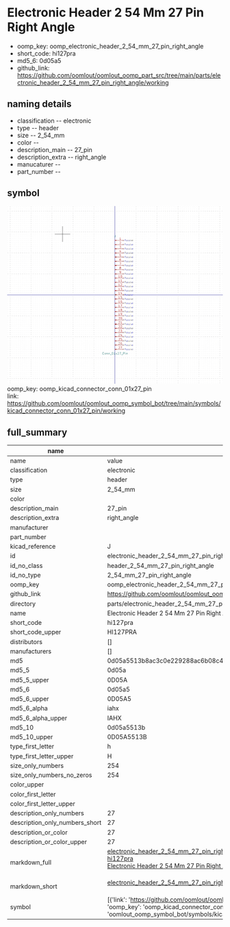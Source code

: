 # Electronic Header 2 54 Mm 27 Pin Right Angle

  
* oomp_key: oomp_electronic_header_2_54_mm_27_pin_right_angle 
* short_code: hi127pra
* md5_6: 0d05a5  
* github_link: https://github.com/oomlout/oomlout_oomp_part_src/tree/main/parts/electronic_header_2_54_mm_27_pin_right_angle/working  
## naming details
* classification -- electronic
* type -- header
* size -- 2_54_mm
* color -- 
* description_main -- 27_pin
* description_extra -- right_angle
* manucaturer -- 
* part_number -- 



## symbol

![](symbol/0/working/working_600.png)  
oomp_key: oomp_kicad_connector_conn_01x27_pin  
link: https://github.com/oomlout/oomlout_oomp_symbol_bot/tree/main/symbols/kicad_connector_conn_01x27_pin/working  


## full_summary
| name | value | 
| --- | --- | 
| name | value | 
| classification | electronic | 
| type | header | 
| size | 2_54_mm | 
| color |  | 
| description_main | 27_pin | 
| description_extra | right_angle | 
| manufacturer |  | 
| part_number |  | 
| kicad_reference | J | 
| id | electronic_header_2_54_mm_27_pin_right_angle | 
| id_no_class | header_2_54_mm_27_pin_right_angle | 
| id_no_type | 2_54_mm_27_pin_right_angle | 
| oomp_key | oomp_electronic_header_2_54_mm_27_pin_right_angle | 
| github_link | https://github.com/oomlout/oomlout_oomp_part_src/tree/main/parts/electronic_header_2_54_mm_27_pin_right_angle/working | 
| directory | parts/electronic_header_2_54_mm_27_pin_right_angle | 
| name | Electronic Header 2 54 Mm 27 Pin Right Angle | 
| short_code | hi127pra | 
| short_code_upper | HI127PRA | 
| distributors | [] | 
| manufacturers | [] | 
| md5 | 0d05a5513b8ac3c0e229288ac6b08c4e | 
| md5_5 | 0d05a | 
| md5_5_upper | 0D05A | 
| md5_6 | 0d05a5 | 
| md5_6_upper | 0D05A5 | 
| md5_6_alpha | iahx | 
| md5_6_alpha_upper | IAHX | 
| md5_10 | 0d05a5513b | 
| md5_10_upper | 0D05A5513B | 
| type_first_letter | h | 
| type_first_letter_upper | H | 
| size_only_numbers | 254 | 
| size_only_numbers_no_zeros | 254 | 
| color_upper |  | 
| color_first_letter |  | 
| color_first_letter_upper |  | 
| description_only_numbers | 27 | 
| description_only_numbers_short | 27 | 
| description_or_color | 27 | 
| description_or_color_upper | 27 | 
| markdown_full | [electronic_header_2_54_mm_27_pin_right_angle](https://github.com/oomlout/oomlout_oomp_part_src/tree/main/parts/electronic_header_2_54_mm_27_pin_right_angle/working)<br>[hi127pra](https://github.com/oomlout/oomlout_oomp_part_src/tree/main/parts/electronic_header_2_54_mm_27_pin_right_angle/working)<br>[Electronic Header 2 54 Mm 27 Pin Right Angle](https://github.com/oomlout/oomlout_oomp_part_src/tree/main/parts/electronic_header_2_54_mm_27_pin_right_angle/working)<br><br> | 
| markdown_short | [electronic_header_2_54_mm_27_pin_right_angle](https://github.com/oomlout/oomlout_oomp_part_src/tree/main/parts/electronic_header_2_54_mm_27_pin_right_angle/working)<br><br> | 
| symbol | [{'link': 'https://github.com/oomlout/oomlout_oomp_symbol_bot/tree/main/symbols/kicad_connector_conn_01x27_pin', 'oomp_key': 'oomp_kicad_connector_conn_01x27_pin', 'directory': 'oomlout_oomp_symbol_bot/symbols/kicad_connector_conn_01x27_pin//working/working.kicad_sym'}] | 
